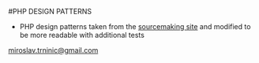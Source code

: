 #PHP DESIGN PATTERNS
*   PHP design patterns taken from the [sourcemaking site](htts://sourcemaking.com) and modified to be more readable with additional tests

miroslav.trninic@gmail.com
